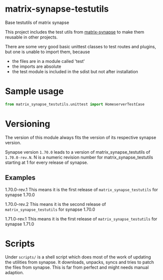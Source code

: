 # matrix-synapse-testutils
Base testutils of matrix synapse

This project includes the test utils from [matrix-synapse](https://github.com/matrix-org/synapse)
to make them reusable in other projects.

There are some very good basic unittest classes to test
routes and plugins, but one is unable to import them, because
 - the files are in a module called 'test'
 - the imports are absolute
 - the test module is included in the sdist but not after installation


# Sample usage

```python
from matrix_synapse_testutils.unittest import HomeserverTestCase
```
# Versioning

The version of this module always fits the version of its
respective synapse version.

Synapse version `1.70.0` leads to a version of matrix_synapse_testutils of
`1.70.0-rev.N`.
N is a numeric revision number for matrix_synapse_testutils
starting at 1 for every release of synapse.

## Examples

1.70.0-rev.1
This means it is the first release of `matrix_synapse_testutils` for synapse 1.70.0

1.70.0-rev.2
This means it is the second release of `matrix_synapse_testutils` for synapse 1.70.0

1.71.0-rev.1
This means it is the first release of `matrix_synapse_testutils` for synapse 1.71.0

# Scripts

Under `scripts/` is a shell script which does most of the work of updating the
utilities from synapse.
It downloads, unpacks, syncs and tries to patch the files from synapse.
This is far from perfect and might needs manual adaption.